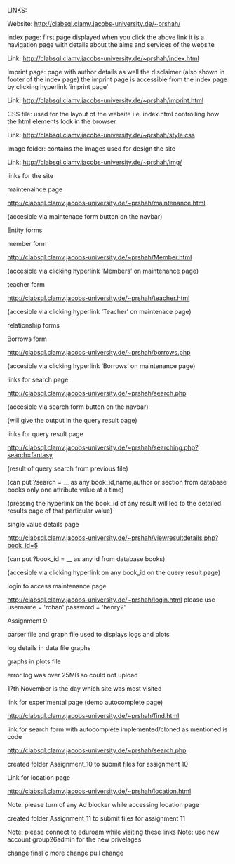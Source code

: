LINKS:


Website: http://clabsql.clamv.jacobs-university.de/~prshah/


Index page: first page displayed when you click the above link it is a navigation page with details about the aims and services of the website

Link: http://clabsql.clamv.jacobs-university.de/~prshah/index.html


Imprint page: page with author details as well the disclaimer (also shown in footer of the index page) the imprint page is accessible from the index page by clicking hyperlink ‘imprint page’ 

Link: http://clabsql.clamv.jacobs-university.de/~prshah/imprint.html


CSS file: used for the layout of the website i.e. index.html controlling how the html elements look in the browser

Link: http://clabsql.clamv.jacobs-university.de/~prshah/style.css


Image folder: contains the images used for design the site

Link:  http://clabsql.clamv.jacobs-university.de/~prshah/img/


links for the site


maintenaince page

http://clabsql.clamv.jacobs-university.de/~prshah/maintenance.html

(accesible via maintenace form button on the navbar)

Entity forms

member form

http://clabsql.clamv.jacobs-university.de/~prshah/Member.html

(accesible via clicking hyperlink ‘Members’ on maintenance page)


teacher form 

http://clabsql.clamv.jacobs-university.de/~prshah/teacher.html

(accesible via clicking hyperlink ‘Teacher’ on maintenace page)


relationship forms


Borrows form

http://clabsql.clamv.jacobs-university.de/~prshah/borrows.php

(accesible via clicking hyperlink ‘Borrows’ on maintenance page)


links for search page

http://clabsql.clamv.jacobs-university.de/~prshah/search.php

(accesible via search form button on the navbar)

(will give the output in the query result page)


links for query result page

http://clabsql.clamv.jacobs-university.de/~prshah/searching.php?search=fantasy

(result of query search from previous file)

(can put ?search = __ as any book_id,name,author or section from database books only one attribute value at a time)

(pressing the hyperlink on the book_id of any result will led to the detailed results page of that particular value)


single value details page

http://clabsql.clamv.jacobs-university.de/~prshah/viewresultdetails.php?book_id=5

(can put ?book_id = __ as any id from database books)

(accesible via clicking hyperlink on any book_id on the query result page) 

login to access maintenance page

http://clabsql.clamv.jacobs-university.de/~prshah/login.html
please use username = 'rohan' password = 'henry2'



 Assignment 9
 
 parser file and graph file used to displays logs and plots 
 
 log details in data file graphs 
 
 graphs in plots file
 
 error log was over 25MB so could not upload
 
 17th November is the day which site was most visited
 
 
 link for experimental page (demo autocomplete page)

http://clabsql.clamv.jacobs-university.de/~prshah/find.html

link for search form with autocomplete implemented/cloned as mentioned is code

http://clabsql.clamv.jacobs-university.de/~prshah/search.php

created folder Assignment_10 to submit files for assignment 10

Link for location page

http://clabsql.clamv.jacobs-university.de/~prshah/location.html

Note: please turn of any Ad blocker while accessing location page

created folder Assignment_11 to submit files for assignment 11

Note: please connect to eduroam while visiting these links
Note: use new account group26admin for the new privelages

change
final c
more change
pull change
